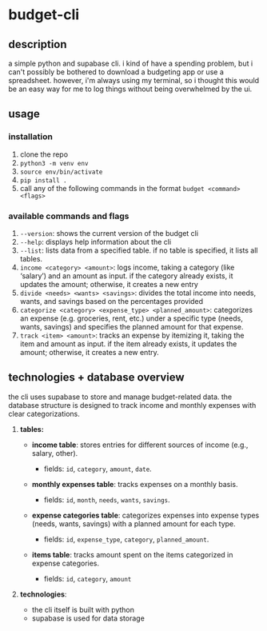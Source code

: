 # budget-cli

## description
a simple python and supabase cli. i kind of have a spending problem, but i can't possibly be bothered to download a budgeting app or use a spreadsheet. however, i'm always using my terminal, so i thought this would be an easy way for me to log things without being overwhelmed by the ui.

## usage
### installation
1. clone the repo
2. `python3 -m venv env`
3. `source env/bin/activate`
4. `pip install .`
5. call any of the following commands in the format `budget <command> <flags>`

### available commands and flags
1. `--version`: shows the current version of the budget cli
2. `--help`: displays help information about the cli
3. `--list`: lists data from a specified table. if no table is specified, it lists all tables.
4. `income <category> <amount>`: logs income, taking a category (like ‘salary’) and an amount as input. if the category already exists, it updates the amount; otherwise, it creates a new entry
5. `divide <needs> <wants> <savings>`: divides the total income into needs, wants, and savings based on the percentages provided
6. `categorize <category> <expense_type> <planned_amount>`: categorizes an expense (e.g. groceries, rent, etc.) under a specific type (needs, wants, savings) and specifies the planned amount for that expense.
7. `track <item> <amount>`: tracks an expense by itemizing it, taking the item and amount as input. if the item already exists, it updates the amount; otherwise, it creates a new entry.

## technologies + database overview
the cli uses supabase to store and manage budget-related data. the database structure is designed to track income and monthly expenses with clear categorizations.

1. **tables:**
   - **income table**: stores entries for different sources of income (e.g., salary, other).
      - fields: `id`, `category`, `amount`, `date`.

   - **monthly expenses table**: tracks expenses on a monthly basis.
      - fields: `id`, `month`, `needs`, `wants`, `savings`.

   - **expense categories table**: categorizes expenses into expense types (needs, wants, savings) with a planned amount for each type.
      - fields: `id`, `expense_type`, `category`, `planned_amount`.

   - **items table**: tracks amount spent on the items categorized in expense categories.
      - fields: `id`, `category`, `amount`

2. **technologies**:
   - the cli itself is built with python
   - supabase is used for data storage